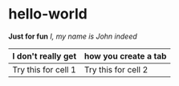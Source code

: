 # hello-world
**Just for fun**
*I, my name is John indeed*

I don't really get | how you create a tab
------------------ | --------------------
Try this for cell 1 | Try this for cell 2

